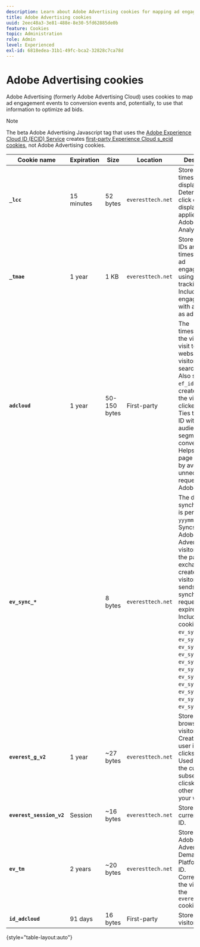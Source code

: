 ```yaml
---
description: Learn about Adobe Advertising cookies for mapping ad engagement events to conversion events and, potentially, use that information to optimize ad bids.
title: Adobe Advertising cookies 
uuid: 2eec48a3-3e81-488e-8e30-5fd62885de0b
feature: Cookies
topic: Administration
role: Admin
level: Experienced
exl-id: 6818edea-31b1-49fc-bca2-32828c7ca78d
---
```

# Adobe Advertising cookies

Adobe Advertising (formerly Adobe Advertising Cloud) uses cookies to map ad engagement events to conversion events and, potentially, to use that information to optimize ad bids.

>[!NOTE]
>
>The beta Adobe Advertising Javascript tag that uses the [Adobe Experience Cloud ID (ECID) Service](https://experienceleague.adobe.com/docs/id-service/using/intro/overview.html) creates [first-party Experience Cloud s_ecid cookies](cookies-first-party.md), not Adobe Advertising cookies.

| Cookie name | Expiration | Size | Location | Description |
| --- | --- | --- | --- | --- |
| **`_lcc`** | 15 minutes | 52 bytes | `everesttech.net` | Stores IDs and timestamps of display clicks. Determines if a click event on a display ad applies to an Adobe Analytics hit. |
| **`_tmae`** | 1 year | 1 KB | `everesttech.net` | Stores encoded IDs and timestamps for ad engagements using DSP tracking. Includes user engagement with ads, such as ad last seen |
| **`adcloud`** | 1 year | 50-150 bytes | First-party | The timestamps of the visitor's last visit to your website and the visitor's last search click. Also stores the `ef_id` that was created when the visitor clicked an ad. Ties the visitor ID with relevant audience segments and conversions. Helps optimize page load times by avoiding unnecessary requests to Adobe. |
| **`ev_sync_*`** |  | 8 bytes | `everesttech.net` | The date when synchronization is performed in `yyymmdd` format. Syncs the Adobe Advertising visitor ID with the partner ad exchange. It is created for new visitors and sends a synchronization request when expired. Includes the cookies `ev_sync_ax`, `ev_sync_bk`, `ev_sync_dd`, `ev_sync_fs`, `ev_sync_ix`, `ev_sync_nx`, `ev_sync_ox`, `ev_sync_pm`, `ev_sync_rc`, `ev_sync_tm`, and `ev_sync_yh`. |
| **`everest_g_v2`** | 1 year | ~27 bytes | `everesttech.net` | Stores the browser and visitor ID. Created after a user initially clicks an ad. Used to map the current and subsequent clicsk with other events on your website. |
| **`everest_session_v2`** | Session | ~16 bytes | `everesttech.net` | Stores the current session ID. |
| **`ev_tm`** | 2 years | ~20 bytes | `everesttech.net` | Stores the Adobe Advertising Demand Side Platform (DSP) ID. Corresponds to the visitor ID in the `everest_g_v2` cookie. |
| **`id_adcloud`** | 91 days | 16 bytes | First-party | Stores the visitor ID. |

{style="table-layout:auto"}
